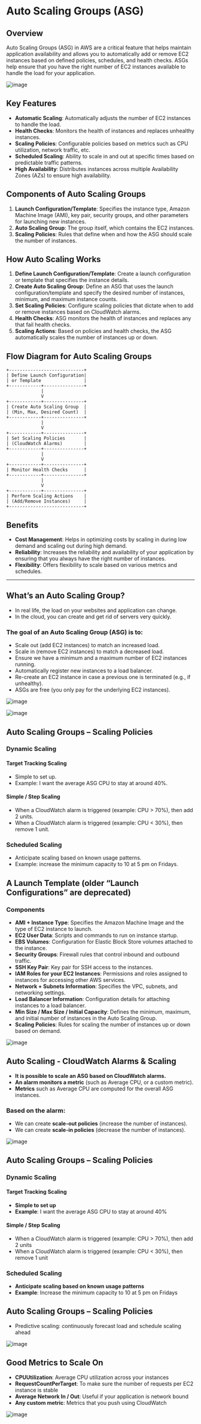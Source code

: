 # Auto Scaling Groups (ASG) 

## Overview
Auto Scaling Groups (ASG) in AWS are a critical feature that helps maintain application availability and allows you to automatically add or remove EC2 instances based on defined policies, schedules, and health checks. ASGs help ensure that you have the right number of EC2 instances available to handle the load for your application.

![image](https://github.com/user-attachments/assets/4b554f0c-a536-4a0b-ab60-629ac55fe35c)


## Key Features
- **Automatic Scaling**: Automatically adjusts the number of EC2 instances to handle the load.
- **Health Checks**: Monitors the health of instances and replaces unhealthy instances.
- **Scaling Policies**: Configurable policies based on metrics such as CPU utilization, network traffic, etc.
- **Scheduled Scaling**: Ability to scale in and out at specific times based on predictable traffic patterns.
- **High Availability**: Distributes instances across multiple Availability Zones (AZs) to ensure high availability.

## Components of Auto Scaling Groups
1. **Launch Configuration/Template**: Specifies the instance type, Amazon Machine Image (AMI), key pair, security groups, and other parameters for launching new instances.
2. **Auto Scaling Group**: The group itself, which contains the EC2 instances.
3. **Scaling Policies**: Rules that define when and how the ASG should scale the number of instances.

## How Auto Scaling Works
1. **Define Launch Configuration/Template**: Create a launch configuration or template that specifies the instance details.
2. **Create Auto Scaling Group**: Define an ASG that uses the launch configuration/template and specify the desired number of instances, minimum, and maximum instance counts.
3. **Set Scaling Policies**: Configure scaling policies that dictate when to add or remove instances based on CloudWatch alarms.
4. **Health Checks**: ASG monitors the health of instances and replaces any that fail health checks.
5. **Scaling Actions**: Based on policies and health checks, the ASG automatically scales the number of instances up or down.

## Flow Diagram for Auto Scaling Groups

```plaintext
+----------------------------+
| Define Launch Configuration|
| or Template                |
+------------+---------------+
             |
             V
+------------+---------------+
| Create Auto Scaling Group  |
| (Min, Max, Desired Count)  |
+------------+---------------+
             |
             V
+------------+---------------+
| Set Scaling Policies       |
| (CloudWatch Alarms)        |
+------------+---------------+
             |
             V
+------------+---------------+
| Monitor Health Checks      |
+------------+---------------+
             |
             V
+------------+---------------+
| Perform Scaling Actions    |
| (Add/Remove Instances)     |
+----------------------------+
```

## Benefits
- **Cost Management**: Helps in optimizing costs by scaling in during low demand and scaling out during high demand.
- **Reliability**: Increases the reliability and availability of your application by ensuring that you always have the right number of instances.
- **Flexibility**: Offers flexibility to scale based on various metrics and schedules.

-----

## What’s an Auto Scaling Group?

- In real life, the load on your websites and application can change.
- In the cloud, you can create and get rid of servers very quickly.

### The goal of an Auto Scaling Group (ASG) is to:
- Scale out (add EC2 instances) to match an increased load.
- Scale in (remove EC2 instances) to match a decreased load.
- Ensure we have a minimum and a maximum number of EC2 instances running.
- Automatically register new instances to a load balancer.
- Re-create an EC2 instance in case a previous one is terminated (e.g., if unhealthy).
- ASGs are free (you only pay for the underlying EC2 instances).

![image](https://github.com/user-attachments/assets/eb69edad-da27-472b-9c41-5ae5105be952)

![image](https://github.com/user-attachments/assets/a5e9b908-461f-4b11-a2c0-00d54ac9011e)


## Auto Scaling Groups – Scaling Policies

### Dynamic Scaling

#### Target Tracking Scaling
- Simple to set up.
- Example: I want the average ASG CPU to stay at around 40%.

#### Simple / Step Scaling
- When a CloudWatch alarm is triggered (example: CPU > 70%), then add 2 units.
- When a CloudWatch alarm is triggered (example: CPU < 30%), then remove 1 unit.

### Scheduled Scaling
- Anticipate scaling based on known usage patterns.
- Example: increase the minimum capacity to 10 at 5 pm on Fridays.


## A Launch Template (older “Launch Configurations” are deprecated)

### Components
- **AMI + Instance Type**: Specifies the Amazon Machine Image and the type of EC2 instance to launch.
- **EC2 User Data**: Scripts and commands to run on instance startup.
- **EBS Volumes**: Configuration for Elastic Block Store volumes attached to the instance.
- **Security Groups**: Firewall rules that control inbound and outbound traffic.
- **SSH Key Pair**: Key pair for SSH access to the instances.
- **IAM Roles for your EC2 Instances**: Permissions and roles assigned to instances for accessing other AWS services.
- **Network + Subnets Information**: Specifies the VPC, subnets, and networking settings.
- **Load Balancer Information**: Configuration details for attaching instances to a load balancer.
- **Min Size / Max Size / Initial Capacity**: Defines the minimum, maximum, and initial number of instances in the Auto Scaling Group.
- **Scaling Policies**: Rules for scaling the number of instances up or down based on demand.

![image](https://github.com/user-attachments/assets/9ef8978d-1681-4a0e-88d2-d355a84acefa)


## Auto Scaling - CloudWatch Alarms & Scaling

- **It is possible to scale an ASG based on CloudWatch alarms.**
- **An alarm monitors a metric** (such as Average CPU, or a custom metric).
- **Metrics** such as Average CPU are computed for the overall ASG instances.

### Based on the alarm:
- We can create **scale-out policies** (increase the number of instances).
- We can create **scale-in policies** (decrease the number of instances).

![image](https://github.com/user-attachments/assets/1b21cc20-1b72-4d72-aad9-a39bffbac2d6)


## Auto Scaling Groups – Scaling Policies

### Dynamic Scaling

#### Target Tracking Scaling
- **Simple to set up**
- **Example**: I want the average ASG CPU to stay at around 40%

#### Simple / Step Scaling
- When a CloudWatch alarm is triggered (example: CPU > 70%), then add 2 units
- When a CloudWatch alarm is triggered (example: CPU < 30%), then remove 1 unit

### Scheduled Scaling
- **Anticipate scaling based on known usage patterns**
- **Example**: Increase the minimum capacity to 10 at 5 pm on Fridays


## Auto Scaling Groups – Scaling Policies
- Predictive scaling: continuously forecast load and schedule scaling ahead
  
![image](https://github.com/user-attachments/assets/cb8fe7bf-1aa5-4ea1-8032-06b6fb03f97c)


## Good Metrics to Scale On

- **CPUUtilization**: Average CPU utilization across your instances
- **RequestCountPerTarget**: To make sure the number of requests per EC2 instance is stable
- **Average Network In / Out**: Useful if your application is network bound
- **Any custom metric**: Metrics that you push using CloudWatch

![image](https://github.com/user-attachments/assets/b4dda322-3a88-4ed8-8501-7a17111fb423)
